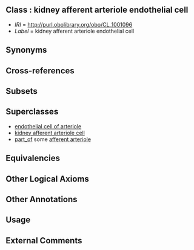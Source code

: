 
## Class : kidney afferent arteriole endothelial cell

 * *IRI* = http://purl.obolibrary.org/obo/CL_1001096
 * *Label* = kidney afferent arteriole endothelial cell

## Synonyms


## Cross-references


## Subsets


## Superclasses

 * [endothelial cell of arteriole](../../CL/12/CL_1000412.md)
 * [kidney afferent arteriole cell](../../CL/06/CL_1001006.md)
 * [part_of](../../BFO/50/BFO_0000050.md) some [afferent arteriole](../../UBERON/39/UBERON_0004639.md)

## Equivalencies


## Other Logical Axioms


## Other Annotations


## Usage


## External Comments

